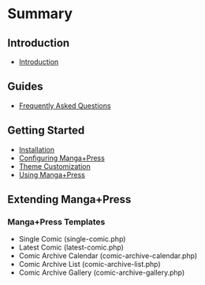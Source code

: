 # Summary

## Introduction

* [Introduction](README.md)

## Guides

* [Frequently Asked Questions](frequently-asked-questions.md)

## Getting Started

* [Installation](getting-started/installation.md)
* [Configuring Manga+Press](getting-started/configuring-manga+press.md)
* [Theme Customization](getting-started/theme-customization.md)
* [Using Manga+Press](getting-started/using-manga+press.md)

## Extending Manga+Press

### Manga+Press Templates

* Single Comic \(single-comic.php\)
* Latest Comic \(latest-comic.php\)
* Comic Archive Calendar \(comic-archive-calendar.php\)
* Comic Archive List \(comic-archive-list.php\)
* Comic Archive Gallery \(comic-archive-gallery.php\)



